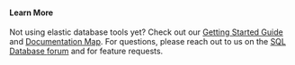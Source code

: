 #### Learn More

Not using elastic database tools yet? Check out our [Getting Started Guide](/documentation/articles/sql-database-elastic-scale-get-started) and [Documentation Map](/documentation/articles/sql-database-elastic-scale-documentation-map).  For questions, please reach out to us on the [SQL Database <!-- deleted by customization forum](http://social.msdn.microsoft.com/forums/azure/home?forum=ssdsgetstarted) --><!-- keep by customization: begin --> forum](https://social.msdn.microsoft.com/Forums/zh-cn/home?forum=windowsazurezhchs) <!-- keep by customization: end --> and for feature requests<!-- deleted by customization, please add them to the [SQL Database feedback forum](http://feedback.azure.com/forums/217321-sql-database) -->.
